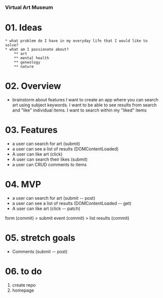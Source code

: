 ### Virtual Art Museum 

# 01. Ideas
    * what problem do I have in my everyday life that I would like to solve?
    * what am I passionate about?
        ** art
        ** mental health
        ** geneology 
        ** nature 

# 02. Overview
* brainstorm about features
I want to create an app where you can search art using subject keywords. I want to be able to see results from search and "like" individual items. I want to search within my "liked" items

# 03. Features
*  a user can search for art (submit)
* a user can see a list of results (DOMContentLoaded)
* A user can like art (click)
* A user can search their likes (submit)
* a user can CRUD comments to items

# 04. MVP
* a user can search for art (submit -- post)
* a user can see a list of results (DOMContentLoaded -- get)
* A user can like art (click -- patch)

form (commit) > submit event (commit) > list results (commit)

# 05. stretch goals
* Comments (submit -- post)

# 06. to do
1. create repo
2. homepage